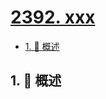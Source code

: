 # [2392. xxx](https://github.com/Tdahuyou/TNotes.leetcode/tree/main/notes/2392.%20xxx)

<!-- region:toc -->

- [1. 📝 概述](#1--概述)

<!-- endregion:toc -->

## 1. 📝 概述
